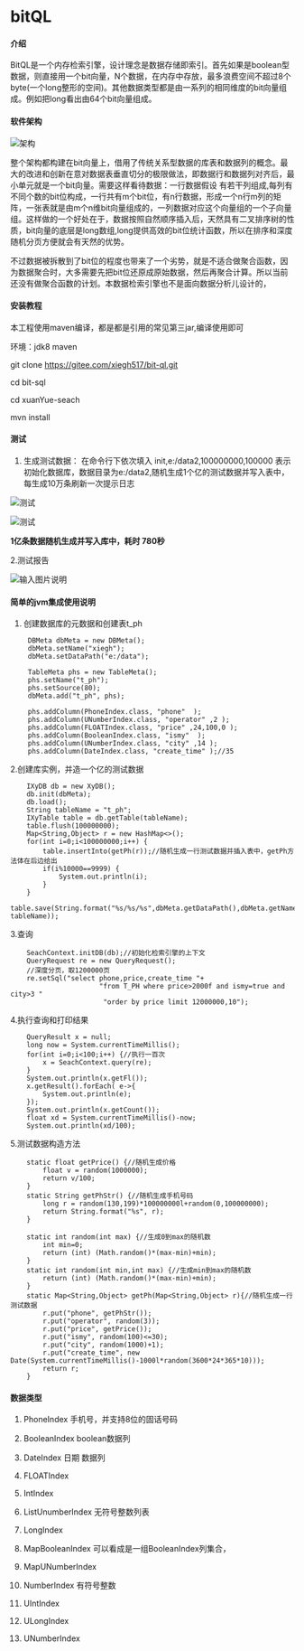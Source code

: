 # bitQL

#### 介绍
BitQL是一个内存检索引擎，设计理念是数据存储即索引。首先如果是boolean型数据，则直接用一个bit向量，N个数据，在内存中存放，最多浪费空间不超过8个byte(一个long整形的空间)。其他数据类型都是由一系列的相同维度的bit向量组成。例如把long看出由64个bit向量组成。 

#### 软件架构
![架构](https://images.gitee.com/uploads/images/2020/0626/134456_a7d3fa57_5337335.png "屏幕截图.png")

整个架构都构建在bit向量上，借用了传统关系型数据的库表和数据列的概念。最大的改进和创新在意对数据表垂直切分的极限做法，即数据行和数据列对齐后，最小单元就是一个bit向量。需要这样看待数据：一行数据假设
有若干列组成,每列有不同个数的bit位构成，一行共有m个bit位，有n行数据，形成一个n行m列的矩阵，一张表就是由m个n维bit向量组成的，一列数据对应这个向量组的一个子向量组。这样做的一个好处在于，数据按照自然顺序插入后，天然具有二叉排序树的性质，bit向量的底层是long数组,long提供高效的bit位统计函数，所以在排序和深度随机分页方便就会有天然的优势。

不过数据被拆散到了bit位的程度也带来了一个劣势，就是不适合做聚合函数，因为数据聚合时，大多需要先把bit位还原成原始数据，然后再聚合计算。所以当前还没有做聚合函数的计划。本数据检索引擎也不是面向数据分析儿设计的，

#### 安装教程

本工程使用maven编译，都是都是引用的常见第三jar,编译使用即可

环境：jdk8 maven 

git clone https://gitee.com/xiegh517/bit-ql.git

cd bit-sql

cd xuanYue-seach

mvn install

#### 测试

1.  生成测试数据： 在命令行下依次填入   init,e:/data2,100000000,100000  表示初始化数据库，数据目录为e:/data2,随机生成1个亿的测试数据并写入表中，每生成10万条刷新一次提示日志

![测试](https://images.gitee.com/uploads/images/2020/1020/201303_b081a334_5337335.jpeg)

![测试](https://images.gitee.com/uploads/images/2020/1020/202123_8dfe16fd_5337335.jpeg)

 **1亿条数据随机生成并写入库中，耗时 780秒**  

2.测试报告

![输入图片说明](https://images.gitee.com/uploads/images/2020/1022/150748_cc515adc_5337335.png "屏幕截图.png")


#### 简单的jvm集成使用说明
1. 创建数据库的元数据和创建表t_ph

        DBMeta dbMeta = new DBMeta();
		dbMeta.setName("xiegh");
		dbMeta.setDataPath("e:/data");
		
		TableMeta phs = new TableMeta();
		phs.setName("t_ph");
		phs.setSource(80);
		dbMeta.add("t_ph", phs);
		
		phs.addColumn(PhoneIndex.class, "phone"  );
		phs.addColumn(UNumberIndex.class, "operator" ,2 );
		phs.addColumn(FLOATIndex.class, "price" ,24,100,0 );
		phs.addColumn(BooleanIndex.class, "ismy"  );
		phs.addColumn(UNumberIndex.class, "city" ,14 );
		phs.addColumn(DateIndex.class, "create_time" );//35
2.创建库实例，并造一个亿的测试数据

		IXyDB db = new XyDB();
		db.init(dbMeta);
		db.load();
		String tableName = "t_ph";
		IXyTable table = db.getTable(tableName);
		table.flush(100000000);
		Map<String,Object> r = new HashMap<>();
		for(int i=0;i<100000000;i++) {
			table.insertInto(getPh(r));//随机生成一行测试数据并插入表中，getPh方法体在后边给出
			if(i%10000==9999) {
				System.out.println(i);
			}
		}
		table.save(String.format("%s/%s/%s",dbMeta.getDataPath(),dbMeta.getName(),  tableName));
3.查询

		SeachContext.initDB(db);//初始化检索引擎的上下文
        QueryRequest re = new QueryRequest();
        //深度分页，取1200000页
        re.setSql("select phone,price,create_time "+
                          "from T_PH where price>2000f and ismy=true and city>3 "
                           "order by price limit 12000000,10");		

4.执行查询和打印结果

		QueryResult x = null;
		long now = System.currentTimeMillis();
		for(int i=0;i<100;i++) {//执行一百次
			x = SeachContext.query(re);
		}
		System.out.println(x.getFl());
		x.getResult().forEach( e->{
			System.out.println(e);
		});
		System.out.println(x.getCount());
		float xd = System.currentTimeMillis()-now;
		System.out.println(xd/100);

5.测试数据构造方法

		static float getPrice() {//随机生成价格
		    float v = random(1000000);
			return v/100;
		}
		static String getPhStr() {//随机生成手机号码
			long r = random(130,199)*100000000l+random(0,100000000);
			return String.format("%s", r);
		}
		
		static int random(int max) {//生成0到max的随机数
			int min=0;
			return (int) (Math.random()*(max-min)+min);
		}
		static int random(int min,int max) {//生成min到max的随机数
			return (int) (Math.random()*(max-min)+min);
		}
		static Map<String,Object> getPh(Map<String,Object> r){//随机生成一行测试数据
			r.put("phone", getPhStr());
			r.put("operator", random(3));
			r.put("price", getPrice());
			r.put("ismy", random(100)<=30);
			r.put("city", random(1000)+1);
			r.put("create_time", new Date(System.currentTimeMillis()-1000l*random(3600*24*365*10)));
			return r;
		}

#### 数据类型

1. PhoneIndex 手机号，并支持8位的固话号码

2. BooleanIndex boolean数据列

3. DateIndex 日期 数据列

4. FLOATIndex

5. IntIndex

6. ListUnumberIndex 无符号整数列表

7. LongIndex 

8. MapBooleanIndex 可以看成是一组BooleanIndex列集合，

9. MapUNumberIndex

10. NumberIndex 有符号整数

11. UIntIndex

12. ULongIndex 

13. UNumberIndex
